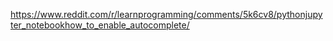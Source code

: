https://www.reddit.com/r/learnprogramming/comments/5k6cv8/pythonjupyter_notebookhow_to_enable_autocomplete/